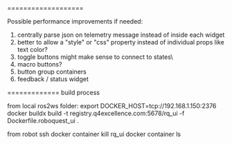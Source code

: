 ===================

Possible performance improvements if needed:
1. centrally parse json on telemetry message instead of inside each widget
2. better to allow a "style" or "css" property instead of individual props like text color?
3. toggle buttons might make sense to connect to states\
4. macro buttons?
5. button group containers
6. feedback  / status widget

=============
build process

from local ros2ws folder: 
    export DOCKER_HOST=tcp://192.168.1.150:2376
    docker buildx build -t registry.q4excellence.com:5678/rq_ui -f Dockerfile.roboquest_ui .

from robot ssh
    docker container kill rq_ui
    docker container ls